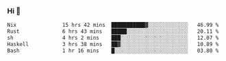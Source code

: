 ### Hi 👋

<!--START_SECTION:waka-->

```txt
Nix               15 hrs 42 mins  ███████████▓░░░░░░░░░░░░░   46.99 %
Rust              6 hrs 43 mins   █████░░░░░░░░░░░░░░░░░░░░   20.11 %
sh                4 hrs 2 mins    ███░░░░░░░░░░░░░░░░░░░░░░   12.07 %
Haskell           3 hrs 38 mins   ██▓░░░░░░░░░░░░░░░░░░░░░░   10.89 %
Bash              1 hr 16 mins    █░░░░░░░░░░░░░░░░░░░░░░░░   03.80 %
```

<!--END_SECTION:waka-->
